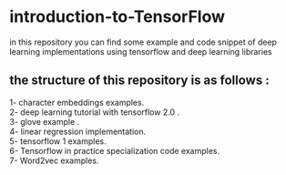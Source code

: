 # introduction-to-TensorFlow
in this repository you can find some example and code snippet of deep learning implementations using tensorflow and deep learning libraries   
## the structure of this repository is as follows :
   1-    character embeddings examples.</br>
   2-    deep learning tutorial with tensorflow 2.0 .</br>
   3-    glove example .</br>
   4-    linear regression implementation.</br>
   5-    tensorflow 1 examples.</br>
   6-    Tensorflow in practice specialization code examples.</br>
   7-    Word2vec examples.</br>

